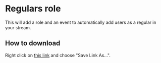 # Regulars role

This will add a role and an event to automatically add users as a regular in your stream.

## How to download
Right click on [this link](https://raw.githubusercontent.com/CaveMobster/firebot-setups/master/Regulars/regulars.firebotsetup) and choose "Save Link As...".
